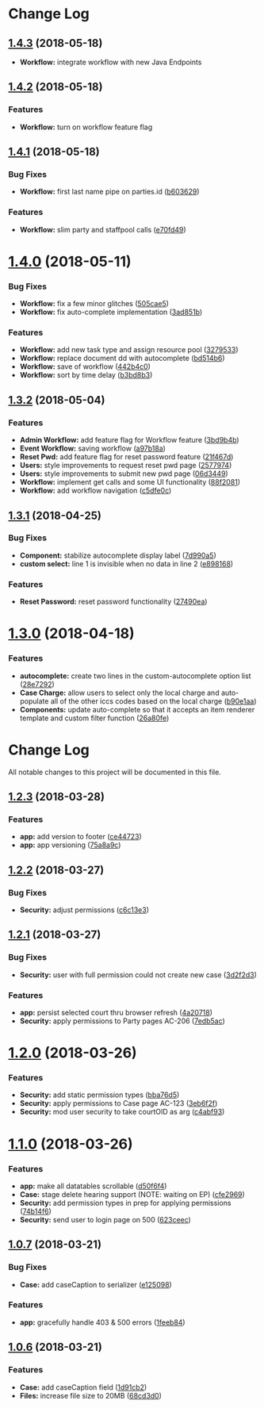 # Change Log


## [1.4.3](https://bitbucket.org/reurgency/ccms-fe2/compare/v1.4.2...v1.4.3) (2018-05-18)

* **Workflow:** integrate workflow with new Java Endpoints


## [1.4.2](https://bitbucket.org/reurgency/ccms-fe2/compare/v1.4.1...v1.4.2) (2018-05-18)

### Features

* **Workflow:** turn on workflow feature flag


## [1.4.1](https://bitbucket.org/reurgency/ccms-fe2/compare/v1.4.0...v1.4.1) (2018-05-18)


### Bug Fixes

* **Workflow:** first last name pipe on parties.id ([b603629](https://bitbucket.org/reurgency/ccms-fe2/commits/b603629))


### Features

* **Workflow:** slim party and staffpool calls ([e70fd49](https://bitbucket.org/reurgency/ccms-fe2/commits/e70fd49))



# [1.4.0](https://bitbucket.org/reurgency/ccms-fe2/compare/v1.3.2...v1.4.0) (2018-05-11)


### Bug Fixes

* **Workflow:** fix a few minor glitches ([505cae5](https://bitbucket.org/reurgency/ccms-fe2/commits/505cae5))
* **Workflow:** fix auto-complete implementation ([3ad851b](https://bitbucket.org/reurgency/ccms-fe2/commits/3ad851b))


### Features

* **Workflow:** add new task type and assign resource pool ([3279533](https://bitbucket.org/reurgency/ccms-fe2/commits/3279533))
* **Workflow:** replace document dd with autocomplete ([bd514b6](https://bitbucket.org/reurgency/ccms-fe2/commits/bd514b6))
* **Workflow:** save of workflow ([442b4c0](https://bitbucket.org/reurgency/ccms-fe2/commits/442b4c0))
* **Workflow:** sort by time delay ([b3bd8b3](https://bitbucket.org/reurgency/ccms-fe2/commits/b3bd8b3))



## [1.3.2](https://bitbucket.org/reurgency/ccms-fe2/compare/v1.3.1...v1.3.2) (2018-05-04)


### Features

* **Admin Workflow:** add feature flag for Workflow feature ([3bd9b4b](https://bitbucket.org/reurgency/ccms-fe2/commits/3bd9b4b))
* **Event Workflow:** saving workflow ([a97b18a](https://bitbucket.org/reurgency/ccms-fe2/commits/a97b18a))
* **Reset Pwd:** add feature flag for reset password feature ([21f467d](https://bitbucket.org/reurgency/ccms-fe2/commits/21f467d))
* **Users:** style improvements to request reset pwd page ([2577974](https://bitbucket.org/reurgency/ccms-fe2/commits/2577974))
* **Users:** style improvements to submit new pwd page ([06d3449](https://bitbucket.org/reurgency/ccms-fe2/commits/06d3449))
* **Workflow:**  implement get calls and some UI functionality ([88f2081](https://bitbucket.org/reurgency/ccms-fe2/commits/88f2081))
* **Workflow:** add workflow navigation ([c5dfe0c](https://bitbucket.org/reurgency/ccms-fe2/commits/c5dfe0c))



## [1.3.1](https://bitbucket.org/reurgency/ccms-fe2/compare/v1.3.0...v1.3.1) (2018-04-25)


### Bug Fixes

* **Component:** stabilize autocomplete display label ([7d990a5](https://bitbucket.org/reurgency/ccms-fe2/commits/7d990a5))
* **custom select:** line 1 is invisible when no data in line 2 ([e898168](https://bitbucket.org/reurgency/ccms-fe2/commits/e898168))


### Features

* **Reset Password:** reset password functionality ([27490ea](https://bitbucket.org/reurgency/ccms-fe2/commits/27490ea))



# [1.3.0](https://bitbucket.org/reurgency/ccms-fe2/compare/v1.2.3...v1.3.0) (2018-04-18)


### Features

* **autocomplete:** create two lines in the custom-autocomplete option list ([28e7292](https://bitbucket.org/reurgency/ccms-fe2/commits/28e7292))
* **Case Charge:** allow users to select only the local charge and auto-populate all of the other iccs codes based on the local charge ([b90e1aa](https://bitbucket.org/reurgency/ccms-fe2/commits/b90e1aa))
* **Components:** update auto-complete so that it accepts an item renderer template and custom filter function ([26a80fe](https://bitbucket.org/reurgency/ccms-fe2/commits/26a80fe))



# Change Log

All notable changes to this project will be documented in this file. 


## [1.2.3](https://bitbucket.org/reurgency/ccms-fe2/compare/v1.2.2...v1.2.3) (2018-03-28)


### Features

* **app:** add version to footer ([ce44723](https://bitbucket.org/reurgency/ccms-fe2/commits/ce44723))
* **app:** app versioning ([75a8a9c](https://bitbucket.org/reurgency/ccms-fe2/commits/75a8a9c))




## [1.2.2](https://bitbucket.org/reurgency/ccms-fe2/compare/v1.2.1...v1.2.2) (2018-03-27)


### Bug Fixes

* **Security:** adjust permissions ([c6c13e3](https://bitbucket.org/reurgency/ccms-fe2/commits/c6c13e3))




## [1.2.1](https://bitbucket.org/reurgency/ccms-fe2/compare/v1.2.0...v1.2.1) (2018-03-27)


### Bug Fixes

* **Security:** user with full permission could not create new case ([3d2f2d3](https://bitbucket.org/reurgency/ccms-fe2/commits/3d2f2d3))


### Features

* **app:** persist selected court thru browser refresh ([4a20718](https://bitbucket.org/reurgency/ccms-fe2/commits/4a20718))
* **Security:** apply permissions to Party pages AC-206 ([7edb5ac](https://bitbucket.org/reurgency/ccms-fe2/commits/7edb5ac))




# [1.2.0](https://bitbucket.org/reurgency/ccms-fe2/compare/v1.1.0...v1.2.0) (2018-03-26)


### Features

* **Security:** add static permission types ([bba76d5](https://bitbucket.org/reurgency/ccms-fe2/commits/bba76d5))
* **Security:** apply permissions to Case page AC-123 ([3eb6f2f](https://bitbucket.org/reurgency/ccms-fe2/commits/3eb6f2f))
* **Security:** mod user security to take courtOID as arg ([c4abf93](https://bitbucket.org/reurgency/ccms-fe2/commits/c4abf93))



# [1.1.0](https://bitbucket.org/reurgency/ccms-fe2/compare/v1.0.7...v1.1.0) (2018-03-26)


### Features

* **app:** make all datatables scrollable ([d50f6f4](https://bitbucket.org/reurgency/ccms-fe2/commits/d50f6f4))
* **Case:** stage delete hearing support (NOTE: waiting on EP) ([cfe2969](https://bitbucket.org/reurgency/ccms-fe2/commits/cfe2969))
* **Security:** add permission types in prep for applying permissions ([74b14f6](https://bitbucket.org/reurgency/ccms-fe2/commits/74b14f6))
* **Security:** send user to login page on 500 ([623ceec](https://bitbucket.org/reurgency/ccms-fe2/commits/623ceec))



## [1.0.7](https://bitbucket.org/reurgency/ccms-fe2/compare/v1.1.0...v1.0.7) (2018-03-21)


### Bug Fixes

* **Case:** add caseCaption to serializer ([e125098](https://bitbucket.org/reurgency/ccms-fe2/commits/e125098))


### Features

* **app:** gracefully handle 403 & 500 errors ([1feeb84](https://bitbucket.org/reurgency/ccms-fe2/commits/1feeb84))



## [1.0.6](https://bitbucket.org/reurgency/ccms-fe2/compare/v1.1.0...v1.0.6) (2018-03-21)

### Features

* **Case:** add caseCaption field ([1d91cb2](https://bitbucket.org/reurgency/ccms-fe2/commits/1d91cb2))
* **Files:** increase file size to 20MB ([68cd3d0](https://bitbucket.org/reurgency/ccms-fe2/commits/68cd3d0))
